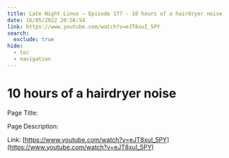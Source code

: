 ```yaml
---
title: Late Night Linux – Episode 177 - 10 hours of a hairdryer noise
date: 16/05/2022 20:56:54
link: https://www.youtube.com/watch?v=eJT8xuI_5PY
search:
  exclude: true
hide:
  - toc
  - navigation
---
```


# 10 hours of a hairdryer noise

Page Title: 

Page Description:  

Link: [https://www.youtube.com/watch?v=eJT8xuI_5PY](https://www.youtube.com/watch?v=eJT8xuI_5PY)